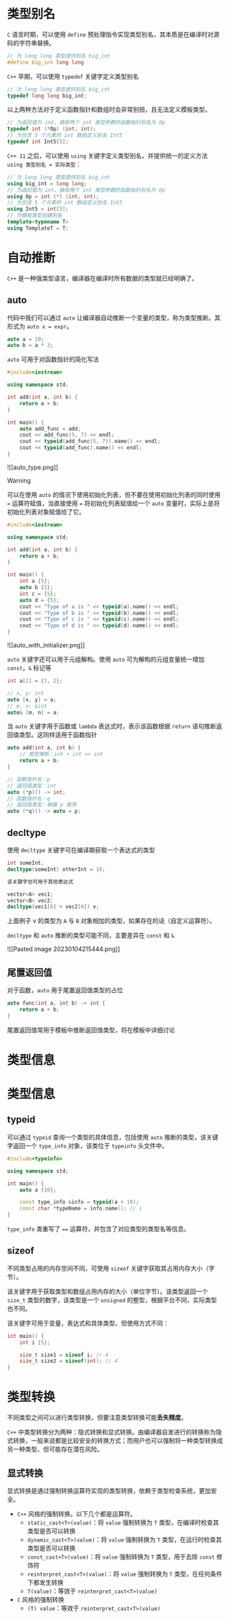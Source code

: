 # 类型别名

`C` 语言时期，可以使用 `define` 预处理指令实现类型别名，其本质是在编译时对源码的字符串替换。

```c++
// 为 long long 类型提供别名 big_int
#define big_int long long
```

`C++` 早期，可以使用 `typedef` 关键字定义类型别名

```c++
// 为 long long 类型提供别名 big_int
typedef long long big_int;
```

以上两种方法对于定义函数指针和数组时会非常别扭，且无法定义模板类型。

```c++
// 为返回值为 int，接收两个 int 类型参数的函数指针别名为 Op
typedef int (*Op) (int, int);
// 为包含 5 个元素的 int 数组定义别名 Int5
typedef int Int5[5];
```

`C++ 11` 之后，可以使用 `using` 关键字定义类型别名，并提供统一的定义方法 `using 类型别名 = 实际类型`：

```c++
// 为 long long 类型提供别名 big_int
using big_int = long long;
// 为返回值为 int，接收两个 int 类型参数的函数指针别名为 Op
using Op = int (*) (int, int);
// 为包含 5 个元素的 int 数组定义别名 Int5
using Int5 = int[5];
// 为模板类型创建别名
template<typename T>
using TemplateT = T;
```

# 自动推断

`C++`  是一种强类型语言，编译器在编译时所有数据的类型就已经明确了。
## auto

代码中我们可以通过 `auto` 让编译器自动推断一个变量的类型，称为类型推断。其形式为 `auto x = expr`。

```c++
auto a = 10;
auto b = a * 3;
```

`auto` 可用于对函数指针的简化写法

```c++
#include<iostream>

using namespace std;

int add(int a, int b) {
    return a + b;
}

int main() {  
    auto add_func = add;
    cout << add_func(5, 7) << endl;
    cout << typeid(add_func(5, 7)).name() << endl;
    cout << typeid(add_func).name() << endl;
}
```

![[auto_type.png]]

> [!warning]
> 可以在使用 `auto` 的情况下使用初始化列表，但不要在使用初始化列表的同时使用 `=` 运算符赋值，当直接使用 `=` 将初始化列表赋值给一个 `auto` 变量时，实际上是将初始化列表对象赋值给了它。

```c++
#include<iostream>

using namespace std;

int add(int a, int b) {
    return a + b;
}

int main() {  
    int a {5};  
    auto b {5};  
    int c = {5};  
    auto d = {5};  
    cout << "Type of a is " << typeid(a).name() << endl;  
    cout << "Type of b is " << typeid(b).name() << endl;  
    cout << "Type of c is " << typeid(c).name() << endl;  
    cout << "Type of d is " << typeid(d).name() << endl;  
}
```

![[auto_with_initializer.png]]

`auto` 关键字还可以用于元组解构。使用 `auto` 可为解构的元组变量统一增加 `const`，`&` 标记等

```c++
int a[2] = {1, 2};

// x, y: int
auto [x, y] = a;
// m, n: &int
auto& [m, n] = a;
```

当 `auto` 关键字用于函数或 `lambda` 表达式时，表示该函数根据 `return` 语句推断返回值类型。这同样适用于函数指针

```c++
auto add(int a, int b) {
    // 类型推断：int + int => int
    return a + b;
}

// 函数指针名：p
// 返回值类型：int
auto (*p)() -> int;
// 函数指针名：q
// 返回值类型：根据 p 推导
auto (*q)() -> auto = p;
```
## decltype

使用 `decltype` 关键字可在编译期获取一个表达式的类型

```c++
int someInt;
decltype(someInt) otherInt = 10;

该关键字也可用于其他表达式

vector<A> vec1;
vector<B> vec2;
decltype(vec1[0] + vec2[0]) v;
```

上面例子 v 的类型为 `A` 与 `B` 对象相加的类型，如果存在的话（自定义运算符）。

`decltype` 和 `auto` 推断的类型可能不同，主要差异在 `const` 和 `&`

![[Pasted image 20230104215444.png]]

## 尾置返回值

对于函数，`auto` 用于尾置返回值类型的占位

```c++
auto func(int a, int b) -> int {  
    return a + b;  
}
```

尾置返回值常用于模板中推断返回值类型，将在模板中详细讨论

# 类型信息

# 类型信息

## typeid

可以通过 `typeid` 查询一个类型的具体信息，包括使用 `auto` 推断的类型，该关键字返回一个 `type_info` 对象，该类位于 `typeinfo` 头文件中。

```c++
#include<typeinfo>

using namespace std;

int main() {
    auto a {10};

    const type_info &info = typeid(a + 10);
    const char *typeName = info.name(); // i
}
```

`type_info` 类重写了 `==` 运算符，并包含了对应类型的类型名等信息。

## sizeof

不同类型占用的内存空间不同，可使用 `sizeof` 关键字获取其占用内存大小（字节）。

该关键字用于获取类型和数组占用内存的大小（单位字节）。该类型返回一个 `size_t` 类型的数字，该类型是一个 `unsigned` 的整型，根据平台不同，实际类型也不同。

该关键字可用于变量，表达式和具体类型，但使用方式不同：

```c++
int main() {
    int i {5};

    size_t size1 = sizeof i; // 4
    size_t size2 = sizeof(int); // 4
}
```

# 类型转换

不同类型之间可以进行类型转换，但要注意类型转换可能**丢失精度**。

`C++` 中类型转换分为两种：隐式转换和显式转换。由编译器自发进行的转换称为隐式转换，一般来说都是比较安全的转换方式；而用户也可以强制将一种类型转换成另一种类型，但可能存在潜在风险。

## 显式转换

显式转换是通过强制转换运算符实现的类型转换，依赖于类型检查系统，更加安全。

- `C++` 风格的强制转换。以下几个都是运算符。
	- `static_cast<T>(value)`：将 `value` 强制转换为 `T` 类型，在编译时检查其类型是否可以转换
	- `dynamic_cast<T>(value)`：将 `value` 强制转换为 `T` 类型，在运行时检查其类型是否可以转换
	- `const_cast<T>(value)`：将 `value` 强制转换为 `T` 类型，用于去除 `const` 修饰符
	- `reinterpret_cast<T>(value)`：将 `value` 强制转换为 `T` 类型，在任何条件下都发生转换
	- `T(value)`：等效于 `reinterpret_cast<T>(value)`
- `C` 风格的强制转换
	- `(T) value`：等效于 `reinterpret_cast<T>(value)`
